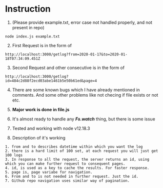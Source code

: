 # Instruction
1. (Please provide example.txt, error case not handled properly, and not present in repo)
```
node index.js example.txt
```
2. First Request is in the form of

```
http://localhost:3000/getlog?from=2020-01-17&to=2020-01-18T07:34:09.451Z
``` 

3. Second Request and other consecutive is in the form of 

```
http://localhost:3000/getlog?id=484c2d88f2ecd03abe1461b5e50b61ed&page=4
```

4. There are some known bugs which I have already mentioned in comments. And some other problems like not checing if file exists or not etc.

5. **Major work is done in file.js**

6. It's almost ready to handle any ***Fs.watch*** thing, but there is some issue

7. Tested and working with node v12.18.3

8. Description of it's working

```
1. from and to describes datetime within which you want the log
2. there is a hard limit of 100 set, at each request you will just get 100 logs
3. In response to all the request, the server returns an id, using which you can make further request to consequent pages. 
4. id, is used as a key to cache the results. For faster response.
5. page is, page variabe for navigation.
6. From and to is not needed in further request. Just the id.
7. Github repo navigation uses similar way of pagination.
```
